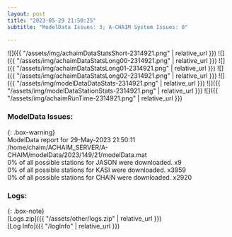 ```yaml
---
layout: post
title: "2023-05-29 21:50:25"
subtitle: "ModelData Issues: 3; A-CHAIM System Issues: 0"

---
```


![]({{ "/assets/img/achaimDataStatsShort-2314921.png" | relative_url }})
![]({{ "/assets/img/achaimDataStatsLong00-2314921.png" | relative_url }})
![]({{ "/assets/img/achaimDataStatsLong01-2314921.png" | relative_url }})
![]({{ "/assets/img/achaimDataStatsLong02-2314921.png" | relative_url }})
![]({{ "/assets/img/modelDataDataStats-2314921.png" | relative_url }})
![]({{ "/assets/img/modelDataStationStats-2314921.png" | relative_url }})
![]({{ "/assets/img/achaimRunTime-2314921.png" | relative_url }})


### ModelData Issues:  
  
{: .box-warning}  
 ModelData report for 29-May-2023 21:50:11   
 /home/chaim/ACHAIM_SERVER/A-CHAIM/modelData/2023/149/21/modelData.mat   
 0% of all possible stations for JASON were downloaded. x9   
 0% of all possible stations for KASI were downloaded. x3959   
 0% of all possible stations for CHAIN were downloaded. x2920   
  


### Logs:  
  
{: .box-note}  
[Logs.zip]({{ "/assets/other/logs.zip" | relative_url }})  
[Log Info]({{ "/logInfo" | relative_url }})  
